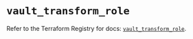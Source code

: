 # `vault_transform_role`

Refer to the Terraform Registry for docs: [`vault_transform_role`](https://registry.terraform.io/providers/hashicorp/vault/5.3.0/docs/resources/transform_role).
